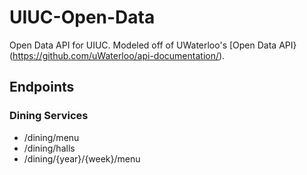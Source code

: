 # UIUC-Open-Data
Open Data API for UIUC. Modeled off of UWaterloo's [Open Data API}(https://github.com/uWaterloo/api-documentation/).

## Endpoints
### Dining Services
 - /dining/menu
 - /dining/halls
 - /dining/{year}/{week}/menu
